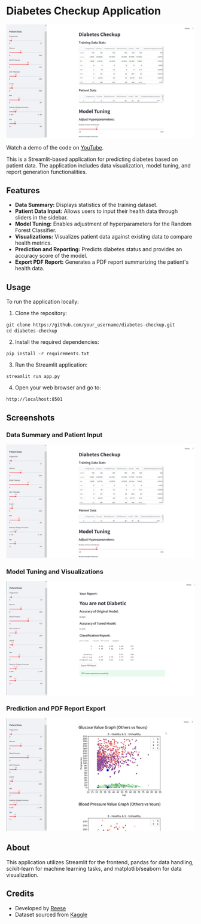 # Diabetes Checkup Application

![Diabetes Checkup](image_1.jpeg)

Watch a demo of the code on [YouTube](https://youtu.be/H1wD3b9vyJw).

This is a Streamlit-based application for predicting diabetes based on patient data. The application includes data visualization, model tuning, and report generation functionalities.

## Features

- **Data Summary:** Displays statistics of the training dataset.
- **Patient Data Input:** Allows users to input their health data through sliders in the sidebar.
- **Model Tuning:** Enables adjustment of hyperparameters for the Random Forest Classifier.
- **Visualizations:** Visualizes patient data against existing data to compare health metrics.
- **Prediction and Reporting:** Predicts diabetes status and provides an accuracy score of the model.
- **Export PDF Report:** Generates a PDF report summarizing the patient's health data.

## Usage

To run the application locally:

1. Clone the repository:
 ```
git clone https://github.com/your_username/diabetes-checkup.git
cd diabetes-checkup
```
2. Install the required dependencies:
 ```
pip install -r requirements.txt
 ```
3. Run the Streamlit application:

 ```
streamlit run app.py
 ```
4. Open your web browser and go to:
 ```
http://localhost:8501
 ```

## Screenshots

### Data Summary and Patient Input

![Data Summary](image_1.jpeg)

### Model Tuning and Visualizations

![Model Tuning](image_2.jpeg)

### Prediction and PDF Report Export

![Prediction](image_3.jpeg)

## About

This application utilizes Streamlit for the frontend, pandas for data handling, scikit-learn for machine learning tasks, and matplotlib/seaborn for data visualization.

## Credits

- Developed by [Reese](https://github.com/404reese)
- Dataset sourced from [Kaggle](https://www.kaggle.com/)
